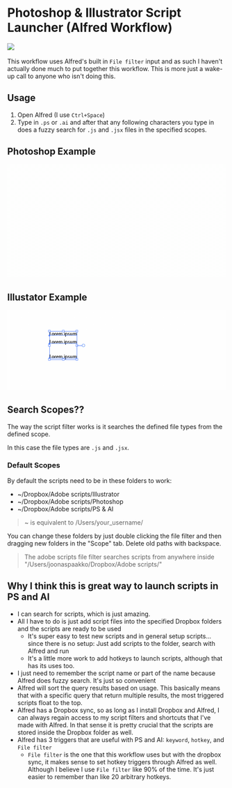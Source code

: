 # Photoshop & Illustrator Script Launcher (Alfred Workflow)

![](workflow-example.png)

This workflow uses Alfred's built in `File filter` input and as such I haven't actually done much to put together this workflow. This is more just a wake-up call to anyone who isn't doing this.

## Usage

1. Open Alfred (I use `Ctrl+Space`)
2. Type in `.ps` or `.ai` and after that any following characters you type in does a fuzzy search for `.js` and `.jsx` files in the specified scopes.

## Photoshop Example

![](photoshop-example.gif)

## Illustator Example

![](illustrator-example.gif)

## Search Scopes??

The way the script filter works is it searches the defined file types from the defined scope.

In this case the file types are `.js` and `.jsx`.

### Default Scopes

By default the scripts need to be in these folders to work:

- ~/Dropbox/Adobe scripts/Illustrator
- ~/Dropbox/Adobe scripts/Photoshop
- ~/Dropbox/Adobe scripts/PS & AI

> ~ is equivalent to /Users/your_username/

You can change these folders by just double clicking the file filter and then dragging new folders in the "Scope" tab. Delete old paths with backspace.

> The adobe scripts file filter searches scripts from anywhere inside "/Users/joonaspaakko/Dropbox/Adobe scripts/"

## Why I think this is great way to launch scripts in PS and AI

- I can search for scripts, which is just amazing.
- All I have to do is just add script files into the specified Dropbox folders and the scripts are ready to be used
	- It's super easy to test new scripts and in general setup scripts... since there is no setup: Just add scripts to the folder, search with Alfred and run
	- It's a little more work to add hotkeys to launch scripts, although that has its uses too.
- I just need to remember the script name or part of the name because Alfred does fuzzy search. It's just so convenient
- Alfred will sort the query results based on usage. This basically means that with a specific query that return multiple results, the most triggered scripts float to the top.
- Alfred has a Dropbox sync, so as long as I install Dropbox and Alfred, I can always regain access to my script filters and shortcuts that I've made with Alfred. In that sense it is pretty crucial that the scripts are stored inside the Dropbox folder as well.
- Alfred has 3 triggers that are useful with PS and AI: `keyword`, `hotkey`, and `File filter`
	- `File filter` is the one that this workflow uses but with the dropbox sync, it makes sense to set hotkey triggers through Alfred as well. Although I believe I use `File filter` like 90% of the time. It's just easier to remember than like 20 arbitrary hotkeys.
